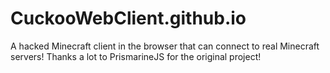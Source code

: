 # CuckooWebClient.github.io
A hacked Minecraft client in the browser that can connect to real Minecraft servers!
Thanks a lot to PrismarineJS for the original project!
